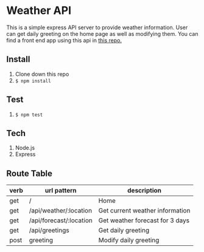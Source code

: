 # Weather API

This is a simple express API server to provide weather information. User can get daily greeting on the home page as well as modifying them. You can find a front end app using this api in [this repo.](https://github.com/allen0lee/Weather-App-React)

## Install
1. Clone down this repo
2. `$ npm install`

## Test
1. `$ npm test`

## Tech
1. Node.js
2. Express

## Route Table
verb | url pattern | description
------------ | ------------- | ------
get | / | Home
get | /api/weather/:location | Get current weather information
get | /api/forecast/:location | Get weather forecast for 3 days
get | /api/greetings | Get daily greeting
post | greeting | Modify daily greeting
